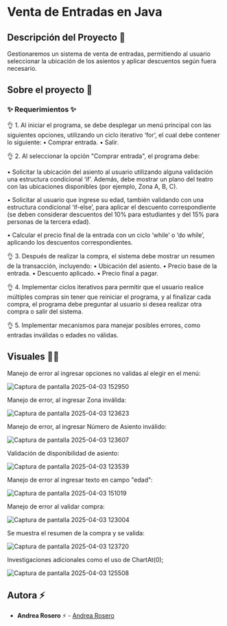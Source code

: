# Venta de Entradas en Java

## Descripción del Proyecto :scroll:

Gestionaremos un sistema de venta de entradas, permitiendo al usuario seleccionar la ubicación de los asientos y aplicar descuentos según fuera necesario.

## Sobre el proyecto 🚀

### ✨ Requerimientos ✨

👌 1. Al iniciar el programa, se debe desplegar un menú principal con las siguientes opciones, utilizando un ciclo iterativo ‘for’, el cual debe contener lo siguiente:
•	Comprar entrada.
•	Salir.


👌 2. Al seleccionar la opción "Comprar entrada", el programa debe:

•	Solicitar la ubicación del asiento al usuario utilizando alguna validación una estructura condicional ‘if’. Además, debe mostrar un plano del teatro con las ubicaciones disponibles (por ejemplo, Zona A, B, C).

•	Solicitar al usuario que ingrese su edad, también validando con una estructura condicional ‘if-else’, para aplicar el descuento correspondiente (se deben considerar descuentos del 10% para estudiantes y del 15% para personas de la tercera edad).

•	Calcular el precio final de la entrada con un ciclo ‘while’ o ‘do while’, aplicando los descuentos correspondientes.



👌 3. Después de realizar la compra, el sistema debe mostrar un resumen de la transacción, incluyendo:
•	Ubicación del asiento.
•	Precio base de la entrada.
•	Descuento aplicado.
•	Precio final a pagar.

👌 4. Implementar ciclos iterativos para permitir que el usuario realice múltiples compras sin tener que reiniciar el programa, y al finalizar cada compra, el programa debe preguntar al usuario si desea realizar otra compra o salir del sistema.

👌 5. Implementar mecanismos para manejar posibles errores, como entradas inválidas o edades no válidas.


## Visuales :mage_woman:

Manejo de error al ingresar opciones no validas al elegir en el menú:

![Captura de pantalla 2025-04-03 152950](https://github.com/user-attachments/assets/b32e8022-01bf-4dd5-9dd1-db6c7c330084)


Manejo de error, al ingresar Zona inválida:

![Captura de pantalla 2025-04-03 123623](https://github.com/user-attachments/assets/2cd709df-ec18-4b4e-a275-57550e9babac)

Manejo de error, al ingresar Número de Asiento inválido:

![Captura de pantalla 2025-04-03 123607](https://github.com/user-attachments/assets/249cddac-3f4d-4650-9128-3a8effc76273)


Validación de disponibilidad de asiento: 

![Captura de pantalla 2025-04-03 123539](https://github.com/user-attachments/assets/7d1c3a65-0869-45a1-9b38-b9cb592d43c7)


Manejo de error al ingresar texto en campo "edad":

![Captura de pantalla 2025-04-03 151019](https://github.com/user-attachments/assets/0512c74a-14ef-4f05-add1-e309600e1d15)


Manejo de error al validar compra:

![Captura de pantalla 2025-04-03 123004](https://github.com/user-attachments/assets/54273ef5-1af1-4fb9-9252-f2a476f6dfba)


Se muestra el resumen de la compra y se valida:

![Captura de pantalla 2025-04-03 123720](https://github.com/user-attachments/assets/44c965f0-8e9a-45d7-a686-e9176495776c)


Investigaciones adicionales como el uso de ChartAt(0);

![Captura de pantalla 2025-04-03 125508](https://github.com/user-attachments/assets/ac4af229-2990-438d-9e37-f761a37e77f4)


## Autora ⚡ 

- **Andrea Rosero** ⚡  - [Andrea Rosero](https://github.com/andreaendigital)


